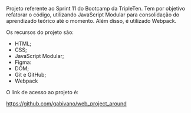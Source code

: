 Projeto referente ao Sprint 11 do Bootcamp da TripleTen. Tem por objetivo refatorar o código, utilizando JavaScript Modular para consolidação do aprendizado teórico até o momento. Além disso, é utilizado Webpack.

Os recursos do projeto são:

- HTML;
- CSS;
- JavaScript Modular;
- Figma:
- DOM;
- Git e GitHub;
- Webpack

O link de acesso ao projeto é:

https://github.com/gabivano/web_project_around

